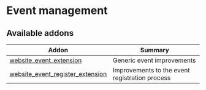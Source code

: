 Event management
================

[//]: # (addons)

Available addons
----------------
**Addon** | **Summary**
--- | ---
[website_event_extension](website_event_extension/) | Generic event improvements
[website_event_register_extension](website_event_register_extension/) | Improvements to the event registration process
